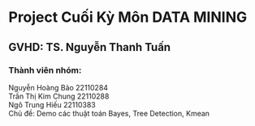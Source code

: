 # **Project Cuối Kỳ Môn DATA MINING** <br>
## **GVHD: TS. Nguyễn Thanh Tuấn** <br>
### **Thành viên nhóm:** <br> 
  Nguyễn Hoàng Bảo    22110284 <br>
  Trần Thị Kim Chung  22110288 <br>
  Ngô Trung Hiếu      22110383 <br>
Chủ đề: Demo các thuật toán Bayes, Tree Detection, Kmean

  
